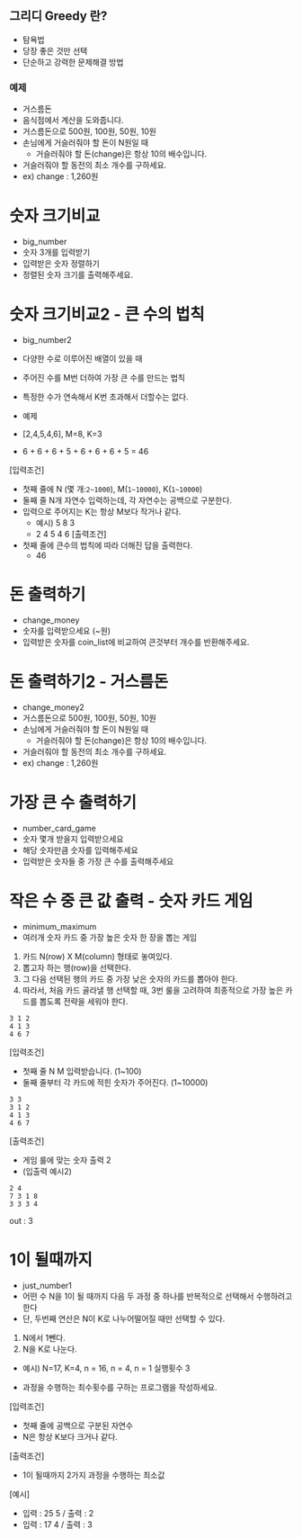 ## 그리디 Greedy 란?
- 탐욕법
- 당장 좋은 것만 선택
- 단순하고 강력한 문제해결 방법

### 예제
- 거스름돈
- 음식점에서 계산을 도와줍니다.
- 거스름돈으로 500원, 100원, 50원, 10원
- 손님에게 거슬러줘야 할 돈이 N원일 때
  - 거슬러줘야 할 돈(change)은 항상 10의 배수입니다.
- 거슬러줘야 할 동전의 최소 개수를 구하세요.
- ex) change : 1,260원

# 숫자 크기비교
- big_number
- 숫자 3개를 입력받기
- 입력받은 숫자 정렬하기
- 정렬된 숫자 크기를 출력해주세요.

# 숫자 크기비교2 - 큰 수의 법칙
- big_number2
- 다양한 수로 이루어진 배열이 있을 때
- 주어진 수를 M번 더하여 가장 큰 수를 만드는 법칙
- 특정한 수가 연속해서 K번 초과해서 더할수는 없다.

- 예제
- [2,4,5,4,6], M=8, K=3
- 6 + 6 + 6 + 5 + 6 + 6 + 6 + 5 = 46

[입력조건]
- 첫째 줄에 N (몇 개:`2~1000`), M(`1~10000`), K(`1~10000`)
- 둘째 줄 N개 자연수 입력하는데, 각 자연수는 공백으로 구분한다.
- 입력으로 주어지는 K는 항상 M보다 작거나 같다.
  - 예시) 5 8 3
  - 2 4 5 4 6
[출력조건]
- 첫째 줄에 큰수의 법칙에 따라 더해진 답을 출력한다.
  - 46


# 돈 출력하기
- change_money
- 숫자를 입력받으세요 (~원)
- 입력받은 숫자를 coin_list에 비교하여 큰것부터 개수를 반환해주세요.

# 돈 출력하기2 - 거스름돈
- change_money2
- 거스름돈으로 500원, 100원, 50원, 10원
- 손님에게 거슬러줘야 할 돈이 N원일 때
  - 거슬러줘야 할 돈(change)은 항상 10의 배수입니다.
- 거슬러줘야 할 동전의 최소 개수를 구하세요.
- ex) change : 1,260원

# 가장 큰 수 출력하기
- number_card_game
- 숫자 몇개 받을지 입력받으세요
- 해당 숫자만큼 숫자를 입력해주세요
- 입력받은 숫자들 중 가장 큰 수를 출력해주세요

# 작은 수 중 큰 값 출력 - 숫자 카드 게임
- minimum_maximum
- 여러개 숫자 카드 중 가장 높은 숫자 한 장을 뽑는 게임

1. 카드 N(row) X M(column) 형태로 놓여있다.
2. 뽑고자 하는 행(row)을 선택한다.
3. 그 다음 선택된 행의 카드 중 가장 낮은 숫자의 카드를 뽑아야 한다.
4. 따라서, 처음 카드 골라낼 행 선택할 때, 3번 룰을 고려하여 최종적으로 가장 높은 카드를 뽑도록 전략을 세워야 한다.


```
3 1 2
4 1 3
4 6 7
```

[입력조건]
- 첫째 줄 N M 입력받습니다. (1~100)
- 둘째 줄부터 각 카드에 적힌 숫자가 주어진다. (1~10000)
```
3 3
3 1 2
4 1 3
4 6 7
```

[출력조건]
- 게임 룰에 맞는 숫자 출력 
2
- (입출력 예시2)
```
2 4
7 3 1 8
3 3 3 4
```
out : 3

# 1이 될때까지
- just_number1
- 어떤 수 N을 1이 될 때까지 다음 두 과정 중 하나를 반복적으로 선택해서 수행하려고 한다
- 단, 두번째 연산은 N이 K로 나누어떨어질 때만 선택할 수 있다.

1. N에서 1뺀다.
2. N을 K로 나눈다.

- 예시) N=17, K=4,
n = 16, n = 4, n = 1
실행횟수 3

- 과정을 수행하는 최수횟수를 구하는 프로그램을 작성하세요.

[입력조건]
- 첫째 줄에 공백으로 구분된 자연수
- N은 항상 K보다 크거나 같다.

[출력조건]
- 1이 될때까지 2가지 과정을 수행하는 최소값

[예시]
- 입력 : 25 5 / 출력 : 2
- 입력 : 17 4 / 출력 : 3